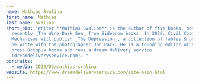 ```yaml
---
name: Mathias Svalina
first_name: Mathias
last_name: Svalina
short_bio: "Writer **Mathias Svalina** is the author of five books, most
  recently _The Wine-Dark Sea_ from Sidebrow books. In 2020, Civil Coping
  Mechanisms will publish _The Depression_, a collection of fables & photographs
  he wrote with the photographer Jon Pack. He is a founding editor of the small
  press Octopus books and runs a dream delivery service
  (dreamdeliveryservice.com). "
portraits:
  - media: 2022/03/mathias-svalina
website: https://www.dreamdeliveryservice.com/site-main.html
---
```


